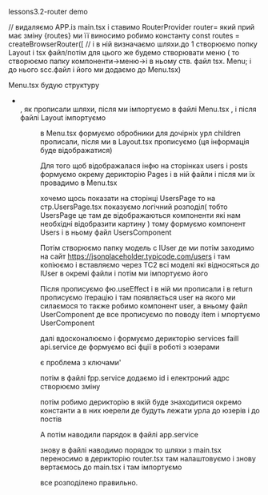 lessons3.2-router demo

// видаляємо АРР.із main.tsx і ставимо RouterProvider router= який прий має зміну {routes}
ми її виносимо робимо константу const routes = createBrowserRouter([
// і в ній визначаємо шляхи.до 1 створюємо попку Layout і tsx файл/потім для цього же будемо 
створювати меню ( то створюємо папку компоненти->меню->і в ньому ств. файл tsx. Menu; і до нього scc.файл
і його ми додаємо до Menu.tsx)

Menu.tsx будую структуру <ul><li></li>, як прописали шляхи, після ми імпортуємо в файлі Menu.tsx <Layout/>, 
і після файлі Layout імпортуємо <Menu/>

в Menu.tsx формуємо обробники для дочірніх урл children прописали, після ми в Layout.tsx прописуємо  <Outlet/>
(ця інформація буде відображатися)

Для того щоб відображалася інфю на сторінках users і posts формуємо окрему дерикторію Pages і в ній файли і 
після ми їх провадимо в Menu.tsx

хочемо щось показати на сторінці UsersPage то на стр.UsersPage.tsx показуємо логічний розподіл( тобто UsersPage це 
там де відображаються компоненти які нам необхідні відобразити картину ) тому формуємо компонент Users і
в ньому файл UsersComponent

Потім створюємо папку модель с IUser де ми потім заходимо на сайт https://jsonplaceholder.typicode.com/users 
і там копіюємо і вставляємо через ТС2 всі моделі які відносяться  до IUser в окремі файли і потім ми імпортуємо його

Після прописуємо фю.useEffect і в ній ми прописали і в return прописуємо ітерацію і там появляється user на 
якого ми силаємося то также робимо компонент user, а вньому файл UserComponent де все прописуємо по поводу item
і мпортуємо UserComponent

далі вдосконалюємо і формуємо дерикторію services faill api.service де формуємо всі фції в роботі з юзерами

є проблема з ключами'

потім в файлі fpp.service  додаємо id  і електроний адрс створюємо зміну 

потім робимо дерикторію в якій буде знаходитися окремо константи  а в них  юерели де будуть лежати урла до 
юзерів і до постів

А потім наводили парядок в файлі app.service

знову в файлі наводимо порядок то шляхи з main.tsx переносимо в дерикторію router.tsx там налаштовуємо
і знову вертаємось до main.tsx і там імпортуємо


все розподілено правильно.

